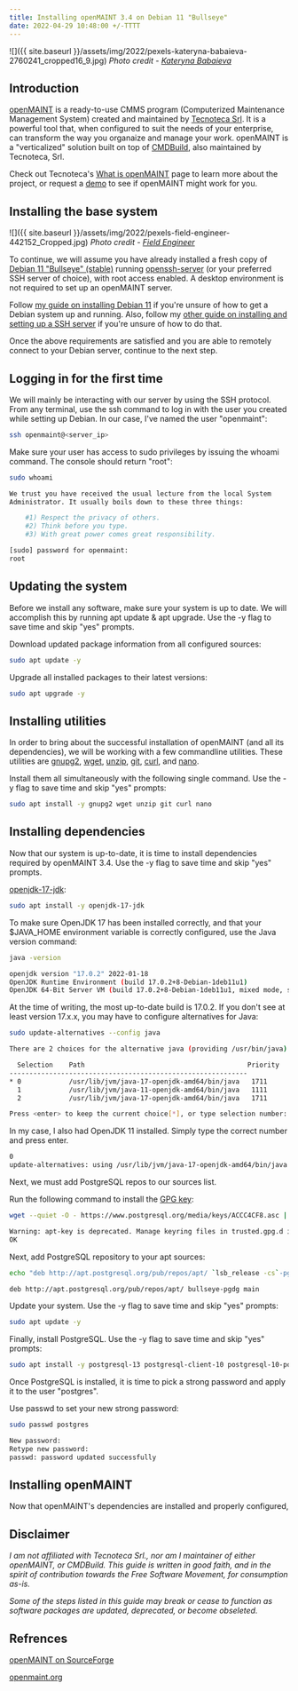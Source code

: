 ```yaml
---
title: Installing openMAINT 3.4 on Debian 11 "Bullseye"
date: 2022-04-29 10:48:00 +/-TTTT
---
```


![]({{ site.baseurl }}/assets/img/2022/pexels-kateryna-babaieva-2760241_cropped16_9.jpg)
*Photo credit - [Kateryna Babaieva](https://www.pexels.com/@kateryna-babaieva-1423213/)*

## Introduction

[openMAINT](https://www.openmaint.org/en) is a ready-to-use CMMS program (Computerized Maintenance Management System) created and maintained by [Tecnoteca Srl](https://www.tecnoteca.com/). It is a powerful tool that, when configured to suit the needs of your enterprise, can transform the way you organaize and manage your work. openMAINT is a "verticalized" solution built on top of [CMDBuild](https://www.cmdbuild.org/en/homepage), also maintained by Tecnoteca, Srl.

Check out Tecnoteca's [What is openMAINT](https://www.openmaint.org/en/product/project) page to learn more about the project, or request a [demo](https://www.openmaint.org/en/contacts/request-demo) to see if openMAINT might work for you.

## Installing the base system

![]({{ site.baseurl }}/assets/img/2022/pexels-field-engineer-442152_Cropped.jpg)
*Photo credit - [Field Engineer](https://www.pexels.com/@field-engineer-147254/)*

To continue, we will assume you have already installed a fresh copy of [Debian 11 "Bullseye" (stable)](https://www.debian.org/releases/stable/) running [openssh-server](https://packages.debian.org/bullseye/openssh-server) (or your preferred SSH server of choice), with root access enabled. A desktop environment is not required to set up an openMAINT server. 

Follow [my guide on installing Debian 11](https://calhoward.com/2022-04-28-Installing_Debian11) if you're unsure of how to get a Debian system up and running. Also, follow my [other guide on installing and setting up a SSH server](https://calhoward.com/2022-04-28-Installing_openssh-server_Debian11) if you're unsure of how to do that.

Once the above requirements are satisfied and you are able to remotely connect to your Debian server, continue to the next step.

## Logging in for the first time

We will mainly be interacting with our server by using the SSH protocol. From any terminal, use the ssh command to log in with the user you created while setting up Debian. In our case, I've named the user "openmaint":

``` bash
ssh openmaint@<server_ip>
```

Make sure your user has access to sudo privileges by issuing the whoami command. The console should return "root":

``` bash
sudo whoami
```
```bash
We trust you have received the usual lecture from the local System
Administrator. It usually boils down to these three things:

    #1) Respect the privacy of others.
    #2) Think before you type.
    #3) With great power comes great responsibility.

[sudo] password for openmaint:
root
```
## Updating the system

Before we install any software, make sure your system is up to date. We will accomplish this by running apt update & apt upgrade. Use the -y flag to save time and skip "yes" prompts.

Download updated package information from all configured sources:

``` bash
sudo apt update -y
```

Upgrade all installed packages to their latest versions:

``` bash
sudo apt upgrade -y
```

## Installing utilities

In order to bring about the successful installation of openMAINT (and all its dependencies), we will be working with a few commandline utilities. These utilities are [gnupg2](https://packages.debian.org/bullseye/gnupg2), [wget](https://packages.debian.org/bullseye/wget), [unzip](https://packages.debian.org/bullseye/unzip), [git](https://packages.debian.org/bullseye/git), [curl](https://packages.debian.org/bullseye/curl), and [nano](https://packages.debian.org/bullseye/nano).

Install them all simultaneously with the following single command. Use the -y flag to save time and skip "yes" prompts:

```bash
sudo apt install -y gnupg2 wget unzip git curl nano
```


## Installing dependencies

Now that our system is up-to-date, it is time to install dependencies required by openMAINT 3.4. Use the -y flag to save time and skip "yes" prompts.

[openjdk-17-jdk](https://packages.debian.org/bullseye/openjdk-17-jdk):

```bash
sudo apt install -y openjdk-17-jdk
```

To make sure OpenJDK 17 has been installed correctly, and that your $JAVA_HOME environment variable is correctly configured, use the Java version command:

```bash
java -version
```
```bash
openjdk version "17.0.2" 2022-01-18
OpenJDK Runtime Environment (build 17.0.2+8-Debian-1deb11u1)
OpenJDK 64-Bit Server VM (build 17.0.2+8-Debian-1deb11u1, mixed mode, sharing)
```

At the time of writing, the most up-to-date build is 17.0.2. If you don't see at least version 17.x.x, you may have to configure alternatives for Java:

```bash
sudo update-alternatives --config java
```
```bash
There are 2 choices for the alternative java (providing /usr/bin/java).

  Selection    Path                                         Priority   Status
------------------------------------------------------------
* 0            /usr/lib/jvm/java-17-openjdk-amd64/bin/java   1711      auto mode
  1            /usr/lib/jvm/java-11-openjdk-amd64/bin/java   1111      manual mode
  2            /usr/lib/jvm/java-17-openjdk-amd64/bin/java   1711      manual mode

Press <enter> to keep the current choice[*], or type selection number:
```

In my case, I also had OpenJDK 11 installed. Simply type the correct number and press enter.

```bash
0
update-alternatives: using /usr/lib/jvm/java-17-openjdk-amd64/bin/java to provide /usr/bin/java (java) in auto mode
```

Next, we must add PostgreSQL repos to our sources list.

Run the following command to install the [GPG key](https://wiki.debian.org/GnuPG):

```bash
wget --quiet -O - https://www.postgresql.org/media/keys/ACCC4CF8.asc | sudo apt-key add -
```
```bash
Warning: apt-key is deprecated. Manage keyring files in trusted.gpg.d instead (see apt-key(8)).
OK
```

Next, add PostgreSQL repository to your apt sources:

```bash
echo "deb http://apt.postgresql.org/pub/repos/apt/ `lsb_release -cs`-pgdg main" |sudo tee  /etc/apt/sources.list.d/pgdg.list
```

```bash
deb http://apt.postgresql.org/pub/repos/apt/ bullseye-pgdg main
```

Update your system. Use the -y flag to save time and skip "yes" prompts:

```bash
sudo apt update -y
```

Finally, install PostgreSQL. Use the -y flag to save time and skip "yes" prompts:

```bash
sudo apt install -y postgresql-13 postgresql-client-10 postgresql-10-postgis-3 libpostgis-java
```

Once PostgreSQL is installed, it is time to pick a strong password and apply it to the user "postgres".

Use passwd to set your new strong password:

```bash
sudo passwd postgres
```
```bash
New password:
Retype new password:
passwd: password updated successfully
```



## Installing openMAINT

Now that openMAINT's dependencies are installed and properly configured, 
## Disclaimer

*I am not affiliated with Tecnoteca Srl., nor am I maintainer of either openMAINT, or CMDBuild. This guide is written in good faith, and in the spirit of contribution towards the Free Software Movement, for consumption as-is.*

*Some of the steps listed in this guide may break or cease to function as software packages are updated, deprecated, or become obseleted.*
## Refrences

[openMAINT on SourceForge](https://sourceforge.net/projects/openmaint/)

[openmaint.org](https://www.openmaint.org/)